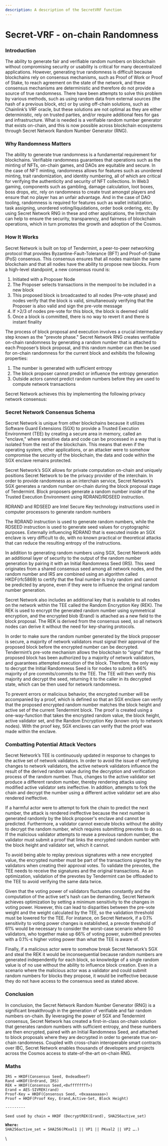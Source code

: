 ```yaml
---
description: A description of the SecretVRF function
---
```


# Secret-VRF - on-chain Randomness

### Introduction

The ability to generate fair and verifiable random numbers on blockchain without compromising security or usability is critical for many decentralized applications. However, generating true randomness is difficult because blockchains rely on consensus mechanisms, such as Proof of Work or Proof of Stake, to reach agreement on the state of the network, and these consensus mechanisms are deterministic and therefore do not provide a source of true randomness. There have been attempts to solve this problem by various methods, such as using random data from external sources (the hash of a previous block, etc) or by using off-chain solutions, such as Chainlink’s VRF oracle, but these solutions are not optimal as they are either deterministic, rely on trusted parties, and/or require additional fees for gas and infrastructure. What is needed is a verifiable random number generator that exists on-chain, and this is now possible across blockchain ecosystems through Secret Network Random Number Generator (RNG). &#x20;

### Why Randomness Matters

The ability to generate true randomness is a fundamental requirement for blockchains. Verifiable randomness guarantees that operations such as the minting of NFTs, on-chain games, and DAOs are equitable and secure. In the case of NFT minting, randomness allows for features such as unordered minting, trait randomization, and identity numbering, all of which are critical for verifying the authenticity and security of NFT collections. In Web3 gaming, components such as gambling, damage calculation, loot boxes, boss drops, etc, rely on randomness to create trust amongst players and ensure that no player has an unfair advantage. And in the case of DAO tooling, randomness is required for features such as wallet initialization, task assigning, unordered voting/liquidations, order book ordering, etc. By using Secret Network RNG in these and other applications, the Interchain can help to ensure the security, transparency, and fairness of blockchain operations, which in turn promotes the growth and adoption of the Cosmos.&#x20;

### How It Works

Secret Network is built on top of Tendermint, a peer-to-peer networking protocol that provides Byzantine-Fault-Tolerance (BFT) and Proof-of-Stake (PoS) consensus. This consensus ensures that all nodes maintain the same blockchain and that all nodes have the ability to propose new blocks. From a high-level standpoint, a new consensus round is:

1. Initiated with a Proposer Node
2. The Proposer selects transactions in the mempool to be included in a new block
3. This proposed block is broadcasted to all nodes (Pre-vote phase) and nodes verify that the block is valid, simultaneously verifying that the Proposer is also valid and sign the pre-vote message
4. If >2/3 of nodes pre-vote for this block, the block is deemed valid&#x20;
5. Once a block is committed, there is no way to revert it and there is instant finality

The process of block proposal and execution involves a crucial intermediary step known as the "prevote phase." Secret Network RNG creates verifiable on-chain randomness by generating a random number that is attached to each Proposer’s block proposal, and this random number can then be used for on-chain randomness for the current block and exhibits the following properties:

1. The number is generated with sufficient entropy
2. The block proposer cannot predict or influence the entropy generation&#x20;
3. Outside actors cannot predict random numbers before they are used to compute network transactions

Secret Network achieves this by implementing the following privacy network consensus:&#x20;

### **Secret Network Consensus Schema**

Secret Network is unique from other blockchains because it utilizes Software Guard Extensions (SGX) to provide a Trusted Execution Environment (TEE) by creating a secure area in memory, called an "enclave," where sensitive data and code can be processed in a way that is isolated from the rest of the blockchain. This means that even if the operating system, other applications, or an attacker were to somehow compromise the security of the blockchain, the data and code within the SGX enclave remains protected.&#x20;

Secret Network’s SGX allows for private computation on-chain and uniquely positions Secret Network to be the privacy provider of the interchain. In order to provide randomness as an interchain service, Secret Network’s SGX generates a random number on-chain during the block proposal stage of Tendermint. Block proposers generate a random number inside of the Trusted Execution Environment using RDRAND/RDSEED instruction.

RDRAND and RDSEED are Intel Secure Key technology instructions used in computer processors to generate random numbers&#x20;

The RDRAND instruction is used to generate random numbers, while the RDSEED instruction is used to generate seed values for cryptographic purposes. Externally influencing RDRAND that is executed inside an SGX enclave is very difficult to do, with no known practical or theoretical attacks that can reduce the resulting entropy of the instructions.&#x20;

In addition to generating random numbers using SGX, Secret Network adds an additional layer of security to the output of the random number generation by pairing it with an Initial Randomness Seed (IRS). This seed originates from a shared consensus seed among all network nodes, and the random number and IRS are combined using an algorithm called HKDF(rfc5869) to certify that the final number is truly random and cannot be predicted by anyone, even if they were to influence the original random number generation.&#x20;

Secret Network also includes an additional key that is available to all nodes on the network within the TEE called the Random Encryption Key (REK). The REK is used to encrypt the generated random number using symmetrical encryption, and the encrypted blob (Erand) is attached as a new field to the block proposal. The REK is derived from the consensus seed, so all network nodes can derive it without the need for key-sharing protocols.

In order to make sure the random number generated by the block proposer is secure, a majority of network validators must signal their approval of the proposed block before the encrypted number can be decrypted. Tendermint’s pre-vote mechanism allows the blockchain to “signal” that the proposed block has been authorized by a majority of network validators, and guarantees attempted execution of the block. Therefore, the only way to decrypt the Initial Randomness Seed is for nodes to submit a 66% majority of pre commits/commits to the TEE. The TEE will then verify this majority and decrypt the seed, returning it to the caller in its decrypted state, which can be then used for network randomness.&#x20;

To prevent errors or malicious behavior, the encrypted number will be accompanied by a proof, which is defined so that an SGX enclave can verify that the proposed encrypted random number matches the block height and active set of the current Tendermint block. The proof is created using a one-way-function that takes the encrypted random value, the block height, active validator set, and the Random Encryption Key (known only to network nodes). With the proof key, SGX enclaves can verify that the proof was made within the enclave.&#x20;

### **Combatting Potential Attack Vectors**&#x20;

Secret Network’s TEE is continuously updated in response to changes to the active set of network validators. In order to avoid the issue of verifying changes to network validators, the active network validators influence the result of the derived random value during the decryption and verification process of the random number. Thus, changes to the active validator set produce a different random number, thereby rendering attacks using modified active validator sets ineffective. In addition, attempts to fork the chain and decrypt the number using a different active validator set are also rendered ineffective.&#x20;

If a harmful actor were to attempt to fork the chain to predict the next number, the attack is rendered ineffective because the next number is generated randomly by the block proposer's enclave and cannot be predicted. Furthermore, a validator cannot execute blocks without the ability to decrypt the random number, which requires submitting prevotes to do so. If the malicious validator attempts to reuse a previous random number, the validator must submit a proof that links the encrypted random number with the block height and validator set, which it cannot.

To avoid being able to replay previous signatures with a new encrypted value, the encrypted number must be part of the transactions signed by the validators when creating their approval votes. To validate the prevotes, the TEE needs to receive the signatures and the original transactions. As an optimization, validation of the prevotes by Tendermint can be offloaded to the TEE to avoid verifying the same data twice.

Given that the voting power of validators fluctuates constantly and the computation of the active set's hash can be demanding, Secret Network achieves optimization by setting a minimum sensitivity to the changes in voting power. However, this can lead to disparities between the pre-vote weight and the weight calculated by the TEE, so the validation threshold must be lowered for the TEE. For instance, on Secret Network, if a 0.1% sensitivity to voting power changes is established, a prevote threshold of 61% would be necessary to consider the worst-case scenario where 50 validators, who together make up 66% of voting power, submitted prevotes with a 0.1%-ε higher voting power than what the TEE is aware of.

Finally, if a malicious actor were to somehow break Secret Network’s SGX and steal the REK it would be inconsequential because random numbers are generated independently for each block, so knowledge of a single random value is of no use without the ability to influence block creation. Even in a scenario where the malicious actor was a validator and could submit random numbers for blocks they propose, it would be ineffective because they do not have access to the consensus seed as stated above.&#x20;

### Conclusion

In conclusion, the Secret Network Random Number Generator (RNG) is a significant breakthrough in the generation of verifiable and fair random numbers on-chain. By leveraging the power of SGX and Tendermint consensus, Secret Network has created a first-in-class on-chain solution that generates random numbers with sufficient entropy, and these numbers are then encrypted, paired with an Initial Randomness Seed, and attached to block proposals where they are decrypted in order to generate true on-chain randomness. Coupled with cross-chain interoperable smart contracts over IBC, Secret Network enables thousands of developers and projects across the Cosmos access to state-of-the-art on-chain RNG.&#x20;

### Maths&#x20;

<pre class="language-go"><code class="lang-go">IRS = HKDF(Consensus Seed, 0xdeadbeef)
Rand =HKDF(Ordrand, IRS)
REK = HKDF(Consensus Seed,&#x3C;0xffffffff>)
Erand = AES-SIVREK(rand)  
Proof-Key = HKDF(Consensus Seed, &#x3C;0xaaaaaaaa>)
Proof = HKDF(Proof Key, Erand,Active-Set, Block Height) 

---------

Seed used by chain = HKDF (DecryptREK(Erand), SHA256active_set)
<strong>
</strong><strong>Where:
</strong>SHA256active_set = SHA256(PKval1 || VP1 || PKval2 || VP2 ….)
</code></pre>

\
